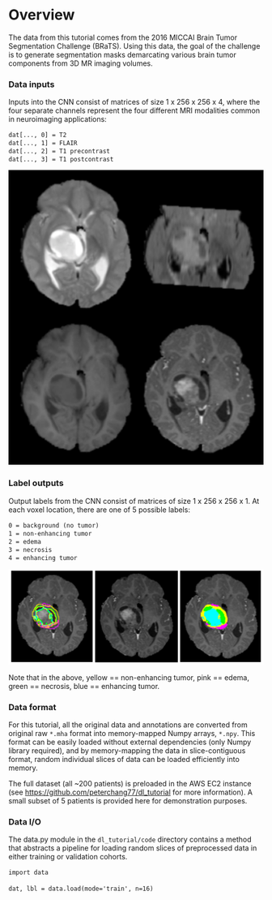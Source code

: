 # Overview

The data from this tutorial comes from the 2016 MICCAI Brain Tumor Segmentation Challenge (BRaTS). Using this data, the goal of the challenge is to generate segmentation masks demarcating various brain tumor components from 3D MR imaging volumes.

### Data inputs

Inputs into the CNN consist of matrices of size 1 x 256 x 256 x 4, where the four separate channels represent the four different MRI modalities common in neuroimaging applications:
```
dat[..., 0] = T2
dat[..., 1] = FLAIR
dat[..., 2] = T1 precontrast
dat[..., 3] = T1 postcontrast
```

![BRATS Input](./data.png)

### Label outputs 

Output labels from the CNN consist of matrices of size 1 x 256 x 256 x 1. At each voxel location, there are one of 5 possible labels:
```
0 = background (no tumor)
1 = non-enhancing tumor 
2 = edema
3 = necrosis
4 = enhancing tumor
```

![BRATS Input](./label.png)

Note that in the above, yellow == non-enhancing tumor, pink == edema, green == necrosis, blue == enhancing tumor.

### Data format

For this tutorial, all the original data and annotations are converted from original raw `*.mha` format into memory-mapped Numpy arrays, `*.npy`. This format can be easily loaded without external dependencies (only Numpy library required), and by memory-mapping the data in slice-contiguous format, random individual slices of data can be loaded efficiently into memory. 

The full dataset (all ~200 patients) is preloaded in the AWS EC2 instance (see https://github.com/peterchang77/dl_tutorial for more information). A small subset of 5 patients is provided here for demonstration purposes.

### Data I/O

The data.py module in the `dl_tutorial/code` directory contains a method that abstracts a pipeline for loading random slices of preprocessed data in either training or validation cohorts.

```
import data

dat, lbl = data.load(mode='train', n=16)

```

